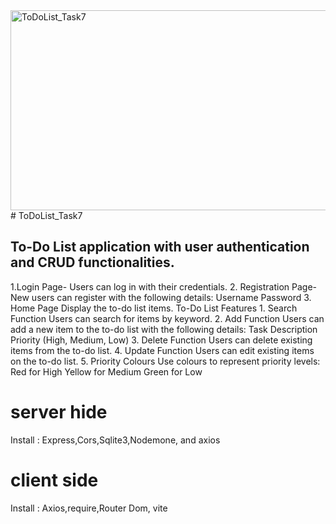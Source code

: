 <img src="https://socialify.git.ci/Thobani660/ToDoList_Task7/image?language=1&owner=1&name=1&stargazers=1&theme=Light" alt="ToDoList_Task7" width="640" height="320" />
# ToDoList_Task7
<h2 > To-Do List application with user authentication and CRUD functionalities.
</br>
</h2>
<p>
1.Login Page- Users can log in with their credentials.
2. Registration Page-New users can register with the following details:
Username
Password
3. Home Page
Display the to-do list items.
To-Do List Features
1. Search Function
Users can search for items by keyword.
2. Add Function
Users can add a new item to the to-do list with the following details:
Task Description
Priority (High, Medium, Low)
3. Delete Function
Users can delete existing items from the to-do list.
4. Update Function
Users can edit existing items on the to-do list.
5. Priority Colours
Use colours to represent priority levels:
Red for High
Yellow for Medium
Green for Low

<h1>server hide</h1>
Install : Express,Cors,Sqlite3,Nodemone, and axios
<h1>client side</h1> 
Install : Axios,require,Router Dom, vite
